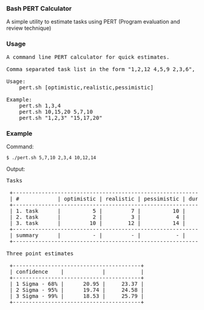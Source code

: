 ### Bash PERT Calculator

A simple utility to estimate tasks using PERT (Program evaluation and review technique)

### Usage
<pre>
A command line PERT calculator for quick estimates.

Comma separated task list in the form "1,2,12 4,5,9 2,3,6", where whitespace separates tasks.

Usage:
	pert.sh [optimistic,realistic,pessimistic]

Example:
	pert.sh 1,3,4
	pert.sh 10,15,20 5,7,10
	pert.sh "1,2,3" "15,17,20"
</pre>

### Example

Command:

`$ ./pert.sh 5,7,10 2,3,4 10,12,14`

Output:
<pre>
Tasks

 +--------------------------------------------------------------------------------------+
 | #            | optimistic | realistic | pessimistic | duration |     risk | variance |
 +--------------------------------------------------------------------------------------+
 | 1. task      |          5 |         7 |          10 |     7.16 |     0.83 |     0.68 |
 | 2. task      |          2 |         3 |           4 |     3.00 |     0.33 |     0.10 |
 | 3. task      |         10 |        12 |          14 |    12.00 |     0.66 |     0.43 |
 +--------------------------------------------------------------------------------------+
 | summary      |          - |         - |           - |    22.16 |     1.82 |     1.21 |
 +--------------------------------------------------------------------------------------+

Three point estimates

 +----------------------------------------+
 | confidence    |            |           |
 +----------------------------------------+
 | 1 Sigma - 68% |      20.95 |     23.37 |
 | 2 Sigma - 95% |      19.74 |     24.58 |
 | 3 Sigma - 99% |      18.53 |     25.79 |
 +----------------------------------------+
 </pre>
